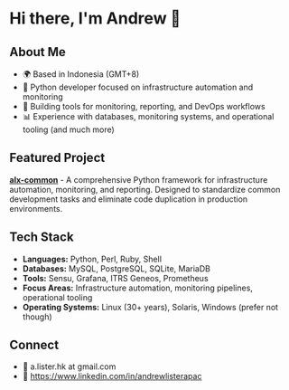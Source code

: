 # Hi there, I'm Andrew 👋

## About Me
- 🌍 Based in Indonesia (GMT+8)
- 🐍 Python developer focused on infrastructure automation and monitoring 
- 🔧 Building tools for monitoring, reporting, and DevOps workflows
- 📊 Experience with databases, monitoring systems, and operational tooling (and much more)

## Featured Project
**[alx-common](https://github.com/AndrewAPAC/alx-common)** - A comprehensive Python framework for infrastructure automation, monitoring, and reporting. Designed to standardize common development tasks and eliminate code duplication in production environments.

## Tech Stack
- **Languages:** Python, Perl, Ruby, Shell
- **Databases:** MySQL, PostgreSQL, SQLite, MariaDB
- **Tools:** Sensu, Grafana, ITRS Geneos, Prometheus
- **Focus Areas:** Infrastructure automation, monitoring pipelines, operational tooling
- **Operating Systems:** Linux (30+ years), Solaris, Windows (prefer not though)

## Connect
- 📧 a.lister.hk at gmail.com
- 💼 https://www.linkedin.com/in/andrewlisterapac


